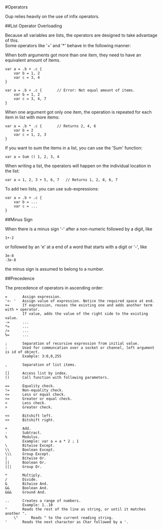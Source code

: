 #Operators

Oup relies heavily on the use of infix operators.  

##List Operator Overloading

Because all variables are lists, the operators are designed to take advantage of this.  
Some operators like '+' and '*' behave in the following manner:  

When both arguments got more than one item, they need to have an equivalent amount of items.  

    var a = .b + .c {
        var b = 1, 2
        var c = 3, 4
    }
    
    var a = .b + .c {       // Error: Not equal amount of items.  
        var b = 1, 2
        var c = 3, 4, 7
    }
    
When one argument got only one item, the operation is repeated for each item in list with more items:  

    var a = .b * .c {       // Returns 2, 4, 6
        var b = 2
        var c = 1, 2, 3
    }

If you want to sum the items in a list, you can use the 'Sum' function:

    var a = Sum () 1, 2, 3, 4
    
When writing a list, the operators will happen on the individual location in the list:

    var a = 1, 2, 3 + 5, 6, 7   // Returns 1, 2, 8, 6, 7
    
To add two lists, you can use sub-expressions:

    var a = .b + .c {
        var b = ...
        var c = ...
    }

##Minus Sign

When there is a minus sign '-' after a non-numeric followed by a digit, like

    1+-2
    
or followed by an 'e' at a end of a word that starts with a digit or '-', like

    3e-8
    -3e-8

the minus sign is assumed to belong to a number.  

##Precedence

The precedence of operators in ascending order:

    =       Assign expression.
    '<- '   Assign value of expression. Notice the required space at end.
    +=      If expression, reuses the existing one and adds another term with + operator.  
            If value, adds the value of the right side to the existing value.  
    -=      ...
    *=      ...
    /=      ...
    %=      ...

    ;       Separation of recursive expression from initial value.
    :       Used for communcation over a socket or channel, left argument is id of object.  
            Example: 3:0,0,255
    
    ,       Separation of list items.
    
    []      Access list by index.
    ()      Call function with following parameters.
    
    ==      Equality check.
    !=      Non-equality check.
    <=      Less or equal check.
    >=      Greater or equal check.
    <       Less check.
    >       Greater check.
    
    <<      Bitshift left. 
    >>      Bitshift right.
    
    +       Add.
    -       Subtract.
    %       Modulus.
            Example: var a = a * 2 ; 1  
    \       Bitwise Except.
    \\      Boolean Except.
    \\\     Group Except.
    |       Bitwise Or.
    ||      Boolean Or.
    |||     Group Or.
            
    *       Multiply.
    /       Divide.
    &       Bitwise And.
    &&      Boolean And.
    &&&     Ground And.
            
    ..      Creates a range of numbers.
            Example: 1..10
    "       Reads the rest of the line as string, or until it matches another ".  
        \"      Reads " to the current reading string.  
    '       Reads the next character as Char followed by a '.  
